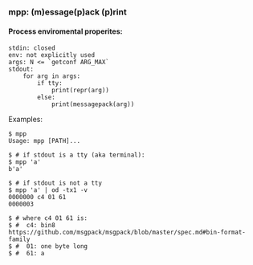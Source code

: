 ### mpp: (**m**)essage(**p**)ack (**p**)rint

#### Process enviromental properites:
```
stdin: closed
env: not explicitly used
args: N <= `getconf ARG_MAX`
stdout:
    for arg in args:
        if tty:
            print(repr(arg))
        else:
            print(messagepack(arg))
```
Examples:
```
$ mpp
Usage: mpp [PATH]...

$ # if stdout is a tty (aka terminal):
$ mpp 'a'
b'a'

$ # if stdout is not a tty
$ mpp 'a' | od -tx1 -v
0000000 c4 01 61
0000003

$ # where c4 01 61 is:
$ #  c4: bin8 https://github.com/msgpack/msgpack/blob/master/spec.md#bin-format-family
$ #  01: one byte long
$ #  61: a
```
